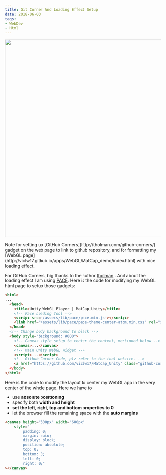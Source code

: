 ```yaml
---
title: Git Corner And Loading Effect Setup
date: 2018-06-03
tags:
- WebDev
- Html
---
```

<!---
Featured image.
-->
<img src="{{ site.url }}/images/github-corner.jpg" width="640"  style="display:block; margin:auto;">
<br>
<!-- <figcaption style="text-align: center;">First PBR rendering test, looking neat. </figcaption> -->
Note for setting up [GitHub Corners](http://tholman.com/github-corners/) gadget on the web page to link to github repository, and for  formatting my [WebGL page](http://viclw17.github.io/apps/WebGL/MatCap_demo/index.html) with nice loading effect.

For GitHub Corners, big thanks to the author [tholman](https://github.com/tholman/github-corners) . And about the loading effect I am using [PACE](http://github.hubspot.com/pace/docs/welcome/). Here is the code for modifying my WebGL html page to setup those gadgets:

``` html
<html>
...
  <head>
    <title>Unity WebGL Player | MatCap_Unity</title>
    <!-- Pace Loading Tool -->
    <script src="/assets/lib/pace/pace.min.js"></script>
    <link href="/assets/lib/pace/pace-theme-center-atom.min.css" rel="stylesheet">
  </head>
  <!-- Change body background to black -->
  <body style="background: #000">
    <!-- Canvas style setup to center the content, mentioned below -->   
    <canvas>...</canvas>
    <!-- Main Unity WebGL Widget -->
    <script>...</script>
    <!-- Github Corner Code, plz refer to the tool website. -->
    <a href="https://github.com/viclw17/Matcap_Unity" class="github-corner" ...
  </body>
</html>
```


Here is the code to modify the layout to center my WebGL app in the very center of the whole page. Here we have to

- use **absolute positioning**
- specify both **width and height**
- **set the left, right, top and bottom properties to 0**
- let the browser fill the remaining space with the **auto margins**

``` html
<canvas height="600px" width="600px"
    style="
        padding: 0;
        margin: auto;
        display: block;
        position: absolute;
        top: 0;
        bottom: 0;
        left: 0;
        right: 0;"
></canvas>
```
